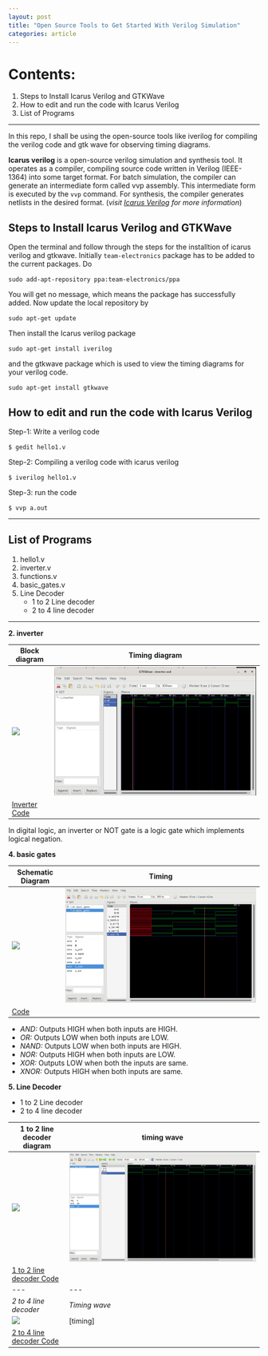 ```yaml
---
layout: post
title: "Open Source Tools to Get Started With Verilog Simulation"
categories: article
---
```




# Contents:
1. Steps to Install Icarus Verilog and GTKWave
2. How to edit and run the code with Icarus Verilog
3. List of Programs

---

In this repo, I shall be using the open-source tools like iverilog for compiling the verilog code and gtk wave for observing timing diagrams.

**Icarus verilog** is a open-source verilog simulation and synthesis tool. It operates as a compiler, compiling source code written in Verilog (IEEE-1364) into some target format. For batch simulation, the compiler can generate an intermediate form called vvp assembly. This intermediate form is executed by the `vvp` command. For synthesis, the compiler generates netlists in the desired format. (_visit [Icarus Verilog](http://iverilog.icarus.com/) for more information_)


## Steps to Install Icarus Verilog and GTKWave

Open the terminal and follow through the steps for the installtion of icarus verilog and gtkwave. Initially `team-electronics` package has to be added to the current packages. Do
```
sudo add-apt-repository ppa:team-electronics/ppa
```
You will get no message, which means the package has successfully added. Now update the local repository by
```
sudo apt-get update
```
Then install the Icarus verilog package
```
sudo apt-get install iverilog
```

and the gtkwave package which is used to view the timing diagrams for your verilog code.
``` 
sudo apt-get install gtkwave
```

## How to edit and run the code with Icarus Verilog

Step-1: Write a verilog code

```
$ gedit hello1.v
```

Step-2: Compiling a verilog code with icarus verilog

```
$ iverilog hello1.v
```

Step-3: run the code

```
$ vvp a.out
```

---

## List of Programs

1. hello1.v
2. inverter.v
3. functions.v
4. basic_gates.v
5. Line Decoder
	- 1 to 2 Line decoder
	- 2 to 4 line decoder

---

**2. inverter**

Block diagram | Timing diagram
---| ---
![](https://electricalacademia.com/wp-content/uploads/2018/03/NOT-Gate.png)	| ![inverter waveform image](https://raw.githubusercontent.com/Ikarthikmb/VerilogFod/main/inverter/inverter_tb_wave.png)
[Inverter Code](https://github.com/Ikarthikmb/VerilogFod/blob/main/inverter/inverter.v)	|

In digital logic, an inverter or NOT gate is a logic gate which implements logical negation. 

**4. basic gates**

Schematic Diagram	| Timing 
--- | ---
![](https://2.bp.blogspot.com/_I5fPUj_jtvI/SdWBWD7mW6I/AAAAAAAAACI/g2jDvqQQ-WE/w1200-h630-p-k-no-nu/BasicGates.png)	| ![basic gates waveform image](https://raw.githubusercontent.com/Ikarthikmb/VerilogFod/main/gates/basic_gates_waveform.png)
[Code](https://github.com/Ikarthikmb/VerilogFod/blob/main/gates/basic_gates.v)	| 

- *AND:* Outputs HIGH when both inputs are HIGH.
- *OR:* Outputs LOW when both inputs are LOW.
- *NAND:* Outputs LOW when both inputs are HIGH.
- *NOR:* Outputs HIGH when both inputs are LOW.
- *XOR:* Outputs LOW when both the inputs are same.
- *XNOR:* Outputs HIGH when both inputs are same.

**5. Line Decoder**
- 1 to 2 Line decoder
- 2 to 4 line decoder

1 to 2 line decoder diagram | timing wave
--- | ---
![](https://www.allaboutcircuits.com/uploads/articles/line-decoder-where-a-is-the-address-and-d-is-the-dataline.jpg) | ![](https://raw.githubusercontent.com/Ikarthikmb/VerilogFod/main/line_decoder/line_decoder_wave.png)
[1 to 2 line decoder Code](https://github.com/Ikarthikmb/VerilogFod/blob/main/line_decoder/1to2_line_decoder.v)	| 
---| ---
*2 to 4 line decoder* | *Timing wave*
![](https://www.allaboutcircuits.com/uploads/articles/2-to-4-line-coder-diagram-1.jpg)	| [timing]
[2 to 4 line decoder Code](https://github.com/Ikarthikmb/VerilogFod/blob/main/line_decoder/line_decoder_2to4.v)	| 

